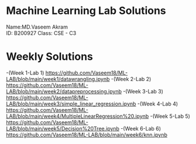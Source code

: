 # Machine Learning Lab Solutions

Name:MD.Vaseem Akram  
ID: B200927
Class: CSE - C3


# Weekly Solutions

-(Week 1-Lab 1) https://github.com/Vaseem18/ML-LAB/blob/main/week1/datawrangling.ipynb
-(Week 2-Lab 2) https://github.com/Vaseem18/ML-LAB/blob/main/week2/datapreprocessing.ipynb
-(Week 3-Lab 3) https://github.com/Vaseem18/ML-LAB/blob/main/week3/simple_linear_regression.ipynb
-(Week 4-Lab 4) https://github.com/Vaseem18/ML-LAB/blob/main/week4/MultipleLinearRegression%20.ipynb
-(Week 5-Lab 5) https://github.com/Vaseem18/ML-LAB/blob/main/week5/Decision%20Tree.ipynb
-(Week 6-Lab 6) https://github.com/Vaseem18/ML-LAB/blob/main/week6/knn.ipynb
